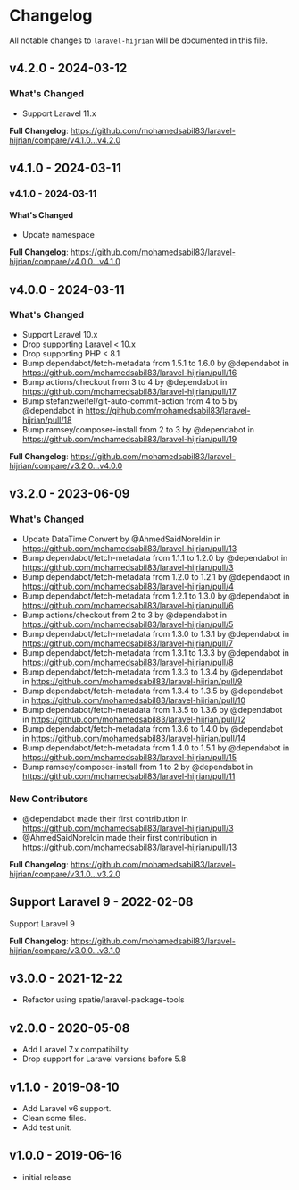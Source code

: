 # Changelog

All notable changes to `laravel-hijrian` will be documented in this file.

## v4.2.0 - 2024-03-12

### What's Changed

* Support Laravel 11.x

**Full Changelog**: https://github.com/mohamedsabil83/laravel-hijrian/compare/v4.1.0...v4.2.0

## v4.1.0 - 2024-03-11

### v4.1.0 - 2024-03-11

#### What's Changed

* Update namespace

**Full Changelog**: https://github.com/mohamedsabil83/laravel-hijrian/compare/v4.0.0...v4.1.0

## v4.0.0 - 2024-03-11

### What's Changed

* Support Laravel 10.x
* Drop supporting Laravel < 10.x
* Drop supporting PHP < 8.1
* Bump dependabot/fetch-metadata from 1.5.1 to 1.6.0 by @dependabot in https://github.com/mohamedsabil83/laravel-hijrian/pull/16
* Bump actions/checkout from 3 to 4 by @dependabot in https://github.com/mohamedsabil83/laravel-hijrian/pull/17
* Bump stefanzweifel/git-auto-commit-action from 4 to 5 by @dependabot in https://github.com/mohamedsabil83/laravel-hijrian/pull/18
* Bump ramsey/composer-install from 2 to 3 by @dependabot in https://github.com/mohamedsabil83/laravel-hijrian/pull/19

**Full Changelog**: https://github.com/mohamedsabil83/laravel-hijrian/compare/v3.2.0...v4.0.0

## v3.2.0 - 2023-06-09

### What's Changed

- Update DataTime Convert by @AhmedSaidNoreldin in https://github.com/mohamedsabil83/laravel-hijrian/pull/13
- Bump dependabot/fetch-metadata from 1.1.1 to 1.2.0 by @dependabot in https://github.com/mohamedsabil83/laravel-hijrian/pull/3
- Bump dependabot/fetch-metadata from 1.2.0 to 1.2.1 by @dependabot in https://github.com/mohamedsabil83/laravel-hijrian/pull/4
- Bump dependabot/fetch-metadata from 1.2.1 to 1.3.0 by @dependabot in https://github.com/mohamedsabil83/laravel-hijrian/pull/6
- Bump actions/checkout from 2 to 3 by @dependabot in https://github.com/mohamedsabil83/laravel-hijrian/pull/5
- Bump dependabot/fetch-metadata from 1.3.0 to 1.3.1 by @dependabot in https://github.com/mohamedsabil83/laravel-hijrian/pull/7
- Bump dependabot/fetch-metadata from 1.3.1 to 1.3.3 by @dependabot in https://github.com/mohamedsabil83/laravel-hijrian/pull/8
- Bump dependabot/fetch-metadata from 1.3.3 to 1.3.4 by @dependabot in https://github.com/mohamedsabil83/laravel-hijrian/pull/9
- Bump dependabot/fetch-metadata from 1.3.4 to 1.3.5 by @dependabot in https://github.com/mohamedsabil83/laravel-hijrian/pull/10
- Bump dependabot/fetch-metadata from 1.3.5 to 1.3.6 by @dependabot in https://github.com/mohamedsabil83/laravel-hijrian/pull/12
- Bump dependabot/fetch-metadata from 1.3.6 to 1.4.0 by @dependabot in https://github.com/mohamedsabil83/laravel-hijrian/pull/14
- Bump dependabot/fetch-metadata from 1.4.0 to 1.5.1 by @dependabot in https://github.com/mohamedsabil83/laravel-hijrian/pull/15
- Bump ramsey/composer-install from 1 to 2 by @dependabot in https://github.com/mohamedsabil83/laravel-hijrian/pull/11

### New Contributors

- @dependabot made their first contribution in https://github.com/mohamedsabil83/laravel-hijrian/pull/3
- @AhmedSaidNoreldin made their first contribution in https://github.com/mohamedsabil83/laravel-hijrian/pull/13

**Full Changelog**: https://github.com/mohamedsabil83/laravel-hijrian/compare/v3.1.0...v3.2.0

## Support Laravel 9 - 2022-02-08

Support Laravel 9

**Full Changelog**: https://github.com/mohamedsabil83/laravel-hijrian/compare/v3.0.0...v3.1.0

## v3.0.0 - 2021-12-22

- Refactor using spatie/laravel-package-tools

## v2.0.0 - 2020-05-08

- Add Laravel 7.x compatibility.
- Drop support for Laravel versions before 5.8

## v1.1.0 - 2019-08-10

- Add Laravel v6 support.
- Clean some files.
- Add test unit.

## v1.0.0 - 2019-06-16

- initial release
